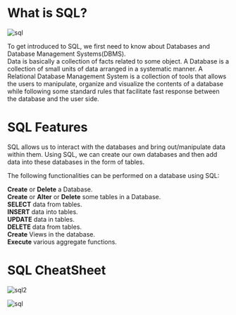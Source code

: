 # What is SQL?

![sql](https://user-images.githubusercontent.com/73066984/194739390-81359bca-0483-49fb-92df-d4d1b899e034.jpeg)

To get introduced to SQL, we first need to know about Databases and Database Management Systems(DBMS).<br/>
Data is basically a collection of facts related to some object. A Database is a collection of small units of data arranged in a systematic manner. A Relational Database Management System is a collection of tools that allows the users to manipulate, organize and visualize the contents of a database while following some standard rules that facilitate fast response between the database and the user side.

# SQL Features
SQL allows us to interact with the databases and bring out/manipulate data within them. Using SQL, we can create our own databases and then add data into these databases in the form of tables.

The following functionalities can be performed on a database using SQL:

**Create** or **Delete** a Database.<br/>
**Create** or **Alter** or **Delete** some tables in a Database.<br/>
**SELECT** data from tables.<br/>
**INSERT** data into tables.<br/>
**UPDATE** data in tables.<br/>
**DELETE** data from tables.<br/>
**Create** Views in the database.<br/>
**Execute** various aggregate functions.

# SQL CheatSheet

![sql2](https://user-images.githubusercontent.com/73066984/194739597-6eedd256-1ccf-4709-825a-f277ce173dbc.jpeg)

![sql](https://user-images.githubusercontent.com/73066984/194739599-b528a926-3859-4d1c-b5c9-0477199c6211.jpg)

